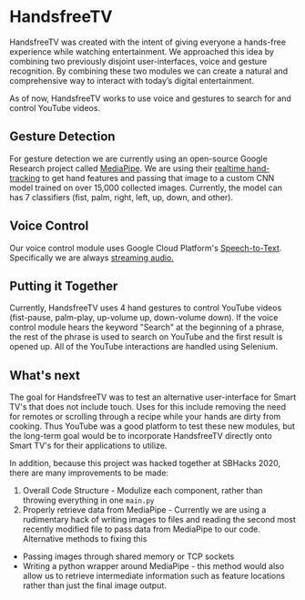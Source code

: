 # HandsfreeTV

HandsfreeTV was created with the intent of giving everyone a hands-free experience while watching entertainment. We approached this idea by combining two previously disjoint user-interfaces, voice and gesture recognition. By combining these two modules we can create a natural and comprehensive way to interact with today’s digital entertainment.

As of now, HandsfreeTV works to use voice and gestures to search for and control YouTube videos.

## Gesture Detection

For gesture detection we are currently using an open-source Google Research project called [MediaPipe](https://github.com/google/mediapipe). We are using their [realtime hand-tracking](https://ai.googleblog.com/2019/08/on-device-real-time-hand-tracking-with.html) to get hand features and passing that image to a custom CNN model trained on over 15,000 collected images. Currently, the model can has 7 classifiers (fist, palm, right, left, up, down, and other).

## Voice Control

Our voice control module uses Google Cloud Platform's [Speech-to-Text](https://cloud.google.com/speech-to-text/). Specifically we are always [streaming audio.](https://cloud.google.com/speech-to-text/docs/streaming-recognize) 

## Putting it Together

Currently, HandsfreeTV uses 4 hand gestures to control YouTube videos (fist-pause, palm-play, up-volume up, down-volume down). If the voice control module hears the keyword "Search" at the beginning of a phrase, the rest of the phrase is used to search on YouTube and the first result is opened up. All of the YouTube interactions are handled using Selenium.

## What's next

The goal for HandsfreeTV was to test an alternative user-interface for Smart TV's that does not include touch. Uses for this include removing the need for remotes or scrolling through a recipe while your hands are dirty from cooking. Thus YouTube was a good platform to test these new modules, but the long-term goal would be to incorporate HandsfreeTV directly onto Smart TV's for their applications to utilize.

In addition, because this project was hacked together at SBHacks 2020, there are many improvements to be made: 
1. Overall Code Structure - Modulize each component, rather than throwing everything in one `main.py`
2. Properly retrieve data from MediaPipe - Currently we are using a rudimentary hack of writing images to files and reading the second most recently modified file to pass data from MediaPipe to our code. Alternative methods to fixing this
  * Passing images through shared memory or TCP sockets
  * Writing a python wrapper around MediaPipe - this method would also allow us to retrieve intermediate information such as feature locations rather than just the final image output.
